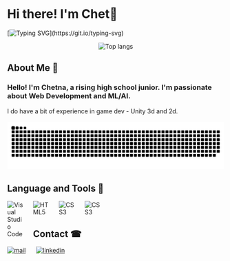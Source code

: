 # Hi there! I'm Chet👋

[![Typing SVG](https://readme-typing-svg.demolab.com?font=VT323&duration=7000&pause=1000&color=5B2FF7&center=true&random=false&width=435&lines=A+Designer%2C+Developer+and+A+Student!)](https://git.io/typing-svg)

<div align="center">
<img alt="Top langs" src="https://github-readme-stats.vercel.app/api/top-langs/?username=chet-ag09&layout=compact&&langs_count=8&theme=radical"/>
</div>

## About Me 🤌
###  Hello! I'm Chetna, a rising high school junior. I'm passionate about Web Development and ML/AI.
I do have a bit of experience in game dev - Unity 3d and 2d.
<br>
<br>
<a href=#><img src="https://raw.githubusercontent.com/platane/snk/output/github-contribution-grid-snake-dark.svg"></a>
## Language and Tools 💪

<img align="left" alt="Visual Studio Code" width="40px" src="https://cdn.jsdelivr.net/gh/devicons/devicon/icons/vscode/vscode-original.svg" style="padding-right:20px;" />
<img align="left" alt="HTML5" width="40px" src="https://cdn.jsdelivr.net/gh/devicons/devicon/icons/html5/html5-original.svg" style="padding-right:20px;" />
<img align="left" alt="CSS3" width="40px" src="https://cdn.jsdelivr.net/gh/devicons/devicon/icons/css3/css3-original.svg" style="padding-right:20px;" />
<img align="left" alt="CSS3" width="40px" src="https://cdn.jsdelivr.net/gh/devicons/devicon/icons/python/python-original.svg" style="padding-right:20px;" />
<br><br>

## Contact ☎
<head>
<a align="left" href="mailto:ag.chet.09@gmail.com" target="_blank"><img src="https://upload.wikimedia.org/wikipedia/commons/thumb/7/7e/Gmail_icon_%282020%29.svg/800px-Gmail_icon_%282020%29.svg.png" alt="mail" height="30" style="padding-right: 20px;"></a>
<a align="left" href="https://www.linkedin.com/in/chet-a-g-b2b81a2b7/" target="_blank"><img src="https://encrypted-tbn0.gstatic.com/images?q=tbn:ANd9GcS2Wb7G67EcR44qT3KQLlLzI1Fna_L2lPXfTI1sx8_z2w&s" alt="linkedin" height="40" style="padding-right: 20px;"></a>

</head>
